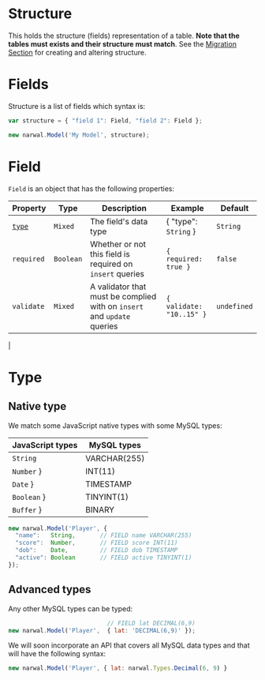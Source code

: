 Structure
=========

This holds the structure (fields) representation of a table. **Note that the tables must exists and their structure must match**. See the [Migration Section](docs/Migration.md) for creating and altering structure.

# Fields

Structure is a list of fields which syntax is:

```js
var structure = { "field 1": Field, "field 2": Field };

new narwal.Model('My Model', structure);
```

# Field

`Field` is an object that has the following properties:

| Property | Type | Description | Example | Default |
|----------|------|-------------|---------|---------|
| [`type`](#type) | `Mixed` | The field's data type | { "type": `String` } | `String` |
| `required` | `Boolean` | Whether or not this field is required on `insert` queries | `{ required: true }` | `false` |
| `validate` | `Mixed` | A validator that must be complied with on `insert` and `update` queries | `{ validate: "10..15" }` | `undefined` |
|

# <a name="type"></a>Type

## Native type

We match some JavaScript native types with some MySQL types:

| JavaScript types | MySQL types |
|------------------|-------------|
| `String` | VARCHAR(255) |
| `Number` } | INT(11) |
| `Date` } | TIMESTAMP |
| `Boolean` } | TINYINT(1) |
| `Buffer` } | BINARY |

```js
new narwal.Model('Player', {
  "name":   String,       // FIELD name VARCHAR(255)
  "score":  Number,       // FIELD score INT(11)
  "dob":    Date,         // FIELD dob TIMESTAMP
  "active": Boolean       // FIELD active TINYINT(1)
});
```

## Advanced types

Any other MySQL types can be typed:

```js
                            // FIELD lat DECIMAL(6,9)
new narwal.Model('Player',  { lat: 'DECIMAL(6,9)' });
```

We will soon incorporate an API that covers all MySQL data types and that will have the following syntax:

```js
new narwal.Model('Player', { lat: narwal.Types.Decimal(6, 9) }
```
